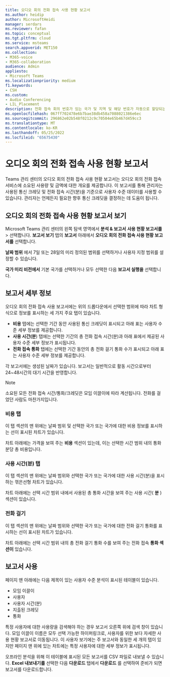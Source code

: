 ```yaml
---
title: 오디오 회의 전화 접속 사용 현황 보고서
ms.author: heidip
author: MicrosoftHeidi
manager: serdars
ms.reviewer: fafan
ms.topic: conceptual
ms.tgt.pltfrm: cloud
ms.service: msteams
search.appverid: MET150
ms.collection:
- M365-voice
- M365-collaboration
audience: Admin
appliesto:
- Microsoft Teams
ms.localizationpriority: medium
f1.keywords:
- CSH
ms.custom:
- Audio Conferencing
- LIL_Placement
description: 전화 접속 회의 번호가 있는 국가 및 지역 및 해당 번호가 자동으로 할당되는 방법을 알아봅니다.
ms.openlocfilehash: 067ff702478e6b7bae38db458a7088021386e6ec
ms.sourcegitcommit: 296862e02b548f0212c9c70504e65b467d459cc3
ms.translationtype: MT
ms.contentlocale: ko-KR
ms.lasthandoff: 05/25/2022
ms.locfileid: "65675430"
---
```

# <a name="audio-conferencing-dial-out-usage-report"></a>오디오 회의 전화 접속 사용 현황 보고서

Teams 관리 센터의 오디오 회의 전화 접속 사용 현황 보고서는 오디오 회의 전화 접속 서비스에 소요된 사용량 및 금액에 대한 개요를 제공합니다. 이 보고서를 통해 관리자는 사용된 통신 크레딧 및 전화 접속 시간(분)을 기준으로 사용자 수준 데이터를 사용할 수 있습니다. 관리자는 언제든지 필요한 향후 통신 크레딧을 결정하는 데 도움이 됩니다.

## <a name="view-the-audio-conferencing-dial-out-usage-report"></a>오디오 회의 전화 접속 사용 현황 보고서 보기

Microsoft Teams 관리 센터의 왼쪽 탐색 영역에서 **분석 & 보고서** **사용 현황 보고서를**\> 선택합니다. **보고서 보기** 탭의 **보고서** 아래에서 **오디오 회의 전화 접속 사용 현황 보고서를** 선택합니다.

**날짜 범위** 에서 7일 또는 28일의 미리 정의된 범위를 선택하거나 사용자 지정 범위를 설정할 수 있습니다.

**국가 미리 비전에서** 기본 국가를 선택하거나 모두 선택한 다음 **보고서 실행을** 선택합니다.

## <a name="report-details"></a>보고서 세부 정보

오디오 회의 전화 접속 사용 보고서에는 위의 드롭다운에서 선택한 범위에 따라 차트 형식으로 정보를 표시하는 세 가지 주요 탭이 있습니다.

- **비용** 탭에는 선택한 기간 동안 사용된 통신 크레딧이 표시되고 아래 표는 사용자 수준 세부 정보를 제공합니다.
- **사용 시간(분**) 탭에는 선택한 기간의 총 전화 접속 시간(분)과 아래 표에서 제공된 사용자 수준 세부 정보가 표시됩니다.
- **전화 접속 통화** 탭에는 선택한 기간 동안의 총 전화 걸기 통화 수가 표시되고 아래 표는 사용자 수준 세부 정보를 제공합니다.

각 보고서에는 생성된 날짜가 있습니다. 보고서는 일반적으로 활동 시간으로부터 24~48시간의 대기 시간을 반영합니다.

> [!NOTE]
> 소요된 모든 전화 접속 시간/통화/크레딧은 모임 이끌이에 따라 계산됩니다. 전화를 걸었던 사람도 마찬가지입니다.

### <a name="cost-tab"></a>비용 탭

이 탭 섹션의 맨 위에는 날짜 범위 및 선택한 국가 또는 국가에 대한 비용 정보를 표시하는 선이 표시된 차트가 있습니다.

차트 아래에는 가격을 보여 주는 **비용** 섹션이 있는데, 이는 선택한 시간 범위 내의 통화 분당 총 비용입니다.

### <a name="minutes-of-use-tab"></a>사용 시간(분) 탭

이 탭 섹션의 맨 위에는 날짜 범위와 선택한 국가 또는 국가에 대한 사용 시간(분)을 표시하는 꺾은선형 차트가 있습니다.

차트 아래에는 선택 시간 범위 내에서 사용된 총 통화 시간을 보여 주는 사용 시간( **분** ) 섹션이 있습니다.

### <a name="dial-out-calls"></a>전화 걸기

이 탭 섹션의 맨 위에는 날짜 범위와 선택한 국가 또는 국가에 대한 전화 걸기 통화를 표시하는 선이 표시된 차트가 있습니다.

차트 아래에는 선택 시간 범위 내의 총 전화 걸기 통화 수를 보여 주는 전화 접속 **통화 섹션이** 있습니다.

## <a name="using-the-report"></a>보고서 사용

페이지 맨 아래에는 다음 제목이 있는 사용자 수준 분석이 표시된 테이블이 있습니다.

- 모임 이끌이
- 사용자
- 사용자 시간(분)
- 지출된 크레딧
- 통화

특정 사용자에 대한 사용량을 검색해야 하는 경우 보고서 오른쪽 위에 검색 창이 있습니다. 모임 이끌이 이름은 모두 선택 가능한 하이퍼링크로, 사용자를 위한 보다 자세한 사용 현황 보고서로 이동됩니다. 이 사용자 보기에는 주 보고서와 동일한 세 개의 탭이 있지만 페이지 맨 위에 있는 차트에는 특정 사용자에 대한 세부 정보가 표시됩니다.

오프라인 분석을 위해 이 테이블에 표시된 모든 보고서를 CSV 파일로 내보낼 수 있습니다. **Excel 내보내기를** 선택한 다음 **다운로드** 탭에서 **다운로드** 를 선택하여 준비가 되면 보고서를 다운로드합니다.
